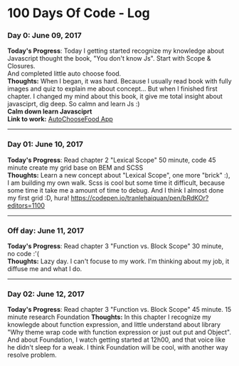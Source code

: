 # 100 Days Of Code - Log

### Day 0: June 09, 2017

**Today's Progress**: Today I getting started recognize my knowledge about Javascript thought the book, "You don't know Js". Start with Scope & Closures.<br>
And completed little auto choose food.  <br>
**Thoughts:** When I began, it was hard. Because I usually read book with fully images and quiz to explain me about concept...
But when I finished first chapter. I changed my mind about this book, it give me total insight about javasciprt, dig deep.
So calmn and learn Js :) <br>
**Calm down learn Javasciprt**<br>
**Link to work:** [AutoChooseFood App](https://codepen.io/tranlehaiquan/pen/KqwEVb)
<hr>

### Day 01: June 10, 2017

**Today's Progress**: Read chapter 2 "Lexical Scope" 50 minute, code 45 minute create my grid base on BEM and SCSS <br>
**Thoughts:** Learn a new concept about "Lexical Scope", one more "brick" :), I am building my own walk. Scss is cool but some time it difficult, because some time it take me a amount of time to debug. And I think I almost done my first grid :D, hura!
https://codepen.io/tranlehaiquan/pen/bRdKOr?editors=1100
<hr>

### Off day: June 11, 2017

**Today's Progress**: Read chapter 3 "Function vs. Block Scope" 30 minute, no code :'( <br>
**Thoughts:** Lazy day. I can't focuse to my work. I'm thinking about my job, it diffuse me and what I do.
<hr>

### Day 02: June 12, 2017

**Today's Progress**: Read chapter 3 "Function vs. Block Scope" 45 minute. 15 minute research Foundation
**Thoughts:** In this chapter I recognize my knowlegde about function expression, and little understand about
library "Why theme wrap code with function expression or just out put and Object". And about Foundation, I watch getting started at 12h00, and that voice like he didn't sleep for a weak. I think Foundation will be cool, with another way resolve problem.
